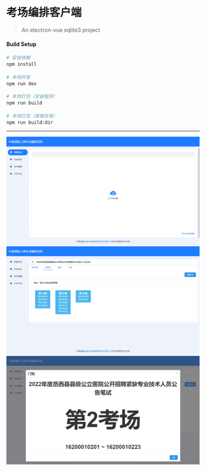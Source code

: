 # 考场编排客户端

> An electron-vue sqlite3 project

#### Build Setup

``` bash
# 安装依赖
npm install

# 本地开发
npm run dev

# 本地打包（安装程序）
npm run build

# 本地打包（直接目录）
npm run build:dir

```

---

![image](https://github.com/wuxiaogu/exam/raw/main/images/1.png)
![image](https://github.com/wuxiaogu/exam/raw/main/images/3.png)
![image](https://github.com/wuxiaogu/exam/raw/main/images/6.png)
